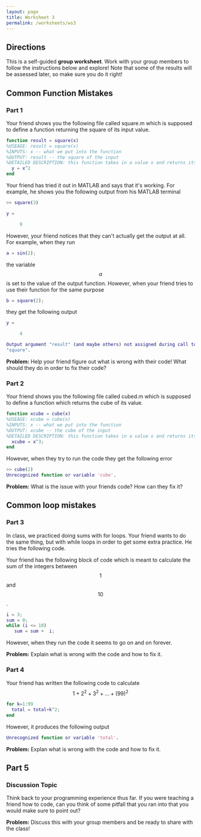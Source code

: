 ```yaml
---
layout: page
title: Worksheet 3
permalink: /worksheets/ws3
---
```


## Directions

This is a self-guided **group worksheet**.  Work with your group members to follow the instructions below and explore!  Note that some of the results will be assessed later, so make sure you do it right!

## Common Function Mistakes

### Part 1

Your friend shows you the following file called square.m which is supposed to define a function returning the square of its input value.

```Matlab
function result = square(x)
%USEAGE: result = square(x)
%INPUTS: x -- what we put into the function
%OUTPUT: result -- the square of the input
%DETAILED DESCRIPTION: this function takes in a value x and returns its value squared.
  y = x^2
end
```

Your friend has tried it out in MATLAB and says that it's working.  For example, he shows you the following output from his MATLAB terminal

```Matlab
>> square(3)

y =

     9
```

However, your friend notices that they can't actually get the output at all.  For example, when they run

```Matlab
a = sin(2);
```

the variable $$a$$ is set to the value of the output function.  However, when your friend tries to use their function for the same purpose

```Matlab
b = square(2);
```

they get the following output

```Matlab
y =

     4

Output argument "result" (and maybe others) not assigned during call to
"square".
```

**Problem:** Help your friend figure out what is wrong with their code!  What should they do in order to fix their code?

### Part 2

Your friend shows you the following file called cubed.m which is supposed to define a function which returns the cube of its value.

```Matlab
function xcube = cube(x)
%USEAGE: xcube = cube(x)
%INPUTS: x -- what we put into the function
%OUTPUT: xcube -- the cube of the input
%DETAILED DESCRIPTION: this function takes in a value x and returns its value squared.
  xcube = x^3;
end
```

However, when they try to run the code they get the following error
```Matlab
>> cube(2)
Unrecognized function or variable 'cube'.
```

**Problem:** What is the issue with your friends code?  How can they fix it?

## Common loop mistakes

### Part 3

In class, we practiced doing sums with for loops.  Your friend wants to do the same thing, but with while loops in order to get some extra practice.  He tries the following code.

Your friend has the following block of code which is meant to calculate the sum of the integers between $$1$$ and $$10$$.

```Matlab
i = 3;
sum = 0;
while (i <= 10)
   sum = sum +  i;
```
However, when they run the code it seems to go on and on forever.

**Problem:** Explain what is wrong with the code and how to fix it.

### Part 4

Your friend has written the following code to calculate $$1+2^2+3^2+\dots+(99)^2$$

```Matlab
for k=1:99
  total = total+k^2;
end
```

However, it produces the following output

```Matlab
Unrecognized function or variable 'total'.
```

**Problem:** Explan what is wrong with the code and how to fix it.

## Part 5

### Discussion Topic

Think back to your programming experience thus far.  If you were teaching a friend how to code, can you think of some pitfall that you ran into that you would make sure to point out?

**Problem:** Discuss this with your group members and be ready to share with the class!

